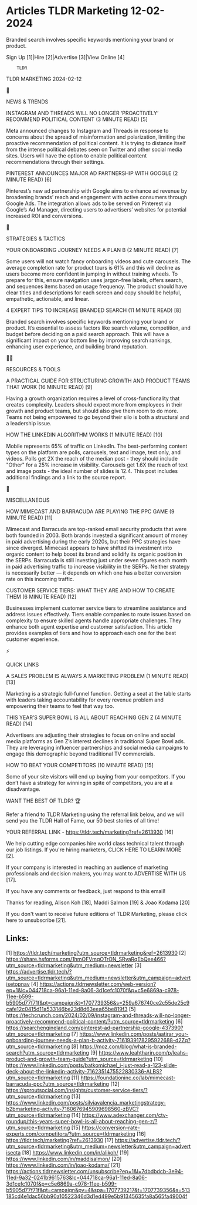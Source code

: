 # Articles TLDR Marketing 12-02-2024

Branded search involves specific keywords mentioning your brand or
product.  

Sign Up [1]|Hire [2]|Advertise [3]|View Online [4] 

		TLDR 

TLDR MARKETING 2024-02-12

📱 

NEWS & TRENDS

 INSTAGRAM AND THREADS WILL NO LONGER ‘PROACTIVELY’ RECOMMEND
POLITICAL CONTENT (3 MINUTE READ) [5] 

 Meta announced changes to Instagram and Threads in response to
concerns about the spread of misinformation and polarization, limiting
the proactive recommendation of political content. It is trying to
distance itself from the intense political debates seen on Twitter and
other social media sites. Users will have the option to enable
political content recommendations through their settings. 

 PINTEREST ANNOUNCES MAJOR AD PARTNERSHIP WITH GOOGLE (2 MINUTE READ)
[6] 

 Pinterest’s new ad partnership with Google aims to enhance ad
revenue by broadening brands’ reach and engagement with active
consumers through Google Ads. The integration allows ads to be served
on Pinterest via Google’s Ad Manager, directing users to
advertisers’ websites for potential increased ROI and conversions. 

🚀 

STRATEGIES & TACTICS

 YOUR ONBOARDING JOURNEY NEEDS A PLAN B (2 MINUTE READ) [7] 

 Some users will not watch fancy onboarding videos and cute carousels.
The average completion rate for product tours is 61% and this will
decline as users become more confident in jumping in without training
wheels. To prepare for this, ensure navigation uses jargon-free
labels, offers search, and sequences items based on usage frequency.
The product should have clear titles and descriptions for each screen
and copy should be helpful, empathetic, actionable, and linear. 

 4 EXPERT TIPS TO INCREASE BRANDED SEARCH (11 MINUTE READ) [8] 

 Branded search involves specific keywords mentioning your brand or
product. It’s essential to assess factors like search volume,
competition, and budget before deciding on a paid search approach.
This will have a significant impact on your bottom line by improving
search rankings, enhancing user experience, and building brand
reputation. 

🧑‍💻 

RESOURCES & TOOLS

 A PRACTICAL GUIDE FOR STRUCTURING GROWTH AND PRODUCT TEAMS THAT WORK
(16 MINUTE READ) [9] 

 Having a growth organization requires a level of cross-functionality
that creates complexity. Leaders should expect more from employees in
their growth and product teams, but should also give them room to do
more. Teams not being empowered to go beyond their silo is both a
structural and a leadership issue. 

 HOW THE LINKEDIN ALGORITHM WORKS (1 MINUTE READ) [10] 

 Mobile represents 65% of traffic on LinkedIn. The best-performing
content types on the platform are polls, carousels, text and image,
text only, and videos. Polls get 2X the reach of the median post -
they should include "Other" for a 25% increase in visibility.
Carousels get 1.6X the reach of text and image posts - the ideal
number of slides is 12.4. This post includes additional findings and a
link to the source report. 

🎁 

MISCELLANEOUS

 HOW MIMECAST AND BARRACUDA ARE PLAYING THE PPC GAME (9 MINUTE READ)
[11] 

 Mimecast and Barracuda are top-ranked email security products that
were both founded in 2003. Both brands invested a significant amount
of money in paid advertising during the early 2020s, but their PPC
strategies have since diverged. Mimecast appears to have shifted its
investment into organic content to help boost its brand and solidify
its organic position in the SERPs. Barracuda is still investing just
under seven figures each month in paid advertising traffic to increase
visibility in the SERPs. Neither strategy is necessarily better — it
depends on which one has a better conversion rate on this incoming
traffic. 

 CUSTOMER SERVICE TIERS: WHAT THEY ARE AND HOW TO CREATE THEM (6
MINUTE READ) [12] 

 Businesses implement customer service tiers to streamline assistance
and address issues effectively. Tiers enable companies to route issues
based on complexity to ensure skilled agents handle appropriate
challenges. They enhance both agent expertise and customer
satisfaction. This article provides examples of tiers and how to
approach each one for the best customer experience. 

⚡ 

QUICK LINKS

 A SALES PROBLEM IS ALWAYS A MARKETING PROBLEM (1 MINUTE READ) [13] 

 Marketing is a strategic full-funnel function. Getting a seat at the
table starts with leaders taking accountability for every revenue
problem and empowering their teams to feel that way too. 

 THIS YEAR’S SUPER BOWL IS ALL ABOUT REACHING GEN Z (4 MINUTE READ)
[14] 

 Advertisers are adjusting their strategies to focus on online and
social media platforms as Gen Z’s interest declines in traditional
Super Bowl ads. They are leveraging influencer partnerships and social
media campaigns to engage this demographic beyond traditional TV
commercials. 

 HOW TO BEAT YOUR COMPETITORS (10 MINUTE READ) [15] 

 Some of your site visitors will end up buying from your competitors.
If you don’t have a strategy for winning in spite of competitors,
you are at a disadvantage. 

WANT THE BEST OF TLDR? 🏆

Refer a friend to TLDR Marketing using the referral link below, and we
will send you the TLDR Hall of Fame, our 50 best stories of all time!

YOUR REFERRAL LINK - https://tldr.tech/marketing?ref=2613930 [16]

 We help cutting edge companies hire world class technical talent
through our job listings. If you're hiring marketers, CLICK HERE TO
LEARN MORE [2]. 

If your company is interested in reaching an audience of marketing
professionals and decision makers, you may want to ADVERTISE WITH US
[17]. 

If you have any comments or feedback, just respond to this email! 

Thanks for reading, 
Alison Koh [18], Maddi Salmon [19] & Joao Kodama [20] 

If you don't want to receive future editions of TLDR Marketing,
please click here to unsubscribe [21]. 

 

Links:
------
[1] https://tldr.tech/marketing?utm_source=tldrmarketing&ref=2613930
[2] https://share.hsforms.com/1hmOFVmqOTrON_SRvaRqEbQee466?utm_source=tldrmarketing&utm_medium=newsletter
[3] https://advertise.tldr.tech/?utm_source=tldrmarketing&utm_medium=newsletter&utm_campaign=advertisetopnav
[4] https://actions.tldrnewsletter.com/web-version?ep=1&lc=044718ca-96a1-11ed-8a06-3d1cefc1070f&p=c5e6869a-c978-11ee-b599-b5905d77f71f&pt=campaign&t=1707739356&s=259a676740ce2c55de25c9cafe12c0415d11a533146be23d8d63eea65be819f3
[5] https://techcrunch.com/2024/02/09/instagram-and-threads-will-no-longer-proactively-recommend-political-content/?utm_source=tldrmarketing
[6] https://searchengineland.com/pinterest-ad-partnership-google-437390?utm_source=tldrmarketing
[7] https://www.linkedin.com/posts/aatirar_your-onboarding-journey-needs-a-plan-b-activity-7161939178295922688-d2Zq?utm_source=tldrmarketing
[8] https://moz.com/blog/what-is-branded-search?utm_source=tldrmarketing
[9] https://www.leahtharin.com/p/leahs-product-and-growth-team-guide?utm_source=tldrmarketing
[10] https://www.linkedin.com/posts/batkomichael_i-just-read-a-123-slide-deck-about-the-linkedin-activity-7162351475522830336-ALBS?utm_source=tldrmarketing
[11] https://foundationinc.co/lab/mimecast-barracuda-ppc?utm_source=tldrmarketing
[12] https://sproutsocial.com/insights/customer-service-tiers/?utm_source=tldrmarketing
[13] https://www.linkedin.com/posts/silviavalencia_marketingstrategy-b2bmarketing-activity-7160676945909698560-zBVC?utm_source=tldrmarketing
[14] https://www.adexchanger.com/ctv-roundup/this-years-super-bowl-is-all-about-reaching-gen-z/?utm_source=tldrmarketing
[15] https://conversion-rate-experts.com/competitors/?utm_source=tldrmarketing
[16] https://tldr.tech/marketing?ref=2613930
[17] https://advertise.tldr.tech/?utm_source=tldrmarketing&utm_medium=newsletter&utm_campaign=advertisecta
[18] https://www.linkedin.com/in/alikoh/
[19] https://www.linkedin.com/in/maddisalmon/
[20] https://www.linkedin.com/in/joao-kodama/
[21] https://actions.tldrnewsletter.com/unsubscribe?ep=1&l=7dbdbdcb-3e94-11ed-9a32-0241b9615763&lc=044718ca-96a1-11ed-8a06-3d1cefc1070f&p=c5e6869a-c978-11ee-b599-b5905d77f71f&pt=campaign&pv=4&spa=1707739217&t=1707739356&s=513185cd4e1dac56bb90a10522346d3d1ed499e5b91345635fa8a565fa49004f